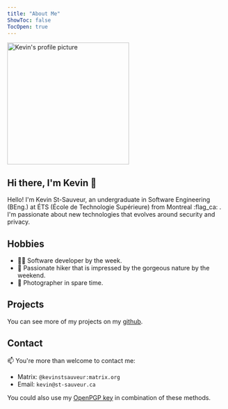 ```yaml
---
title: "About Me"
ShowToc: false
TocOpen: true
---
```


<picture>
    <source type="image/avif" srcset="/img/profile.avif" >
    <source type="image/webp" srcset="/img/profile.webp" >
    <img loading="lazy" src="/img/profile.jpg" alt="Kevin's profile picture" style="width:20em; height:20em;">
</picture>

## Hi there, I'm Kevin 👋

Hello! I'm Kevin St-Sauveur, an undergraduate in Software Engineering (BEng.) at ÉTS (École de Technologie Supérieure) from Montreal :flag_ca: . I'm passionate about new technologies that evolves around security and privacy.

## Hobbies

-   🧑‍💻 Software developer by the week.
-   🌳 Passionate hiker that is impressed by the gorgeous nature by the weekend.
-   📸 Photographer in spare time.

## Projects

You can see more of my projects on my [github](https://github.com/kevinstsauveur/).

## Contact

📫 You're more than welcome to contact me:

-   Matrix: `@kevinstsauveur:matrix.org`
-   Email: `kevin@st-sauveur.ca`

You could also use my [OpenPGP key](https://github.com/kevinstsauveur/pgp-public-key) in combination of these methods.
